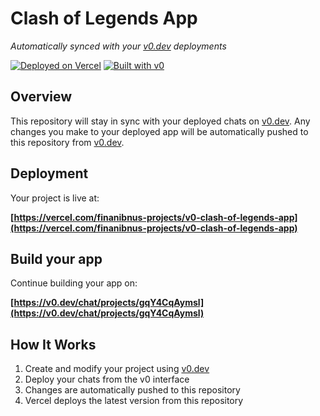 # Clash of Legends App

*Automatically synced with your [v0.dev](https://v0.dev) deployments*

[![Deployed on Vercel](https://img.shields.io/badge/Deployed%20on-Vercel-black?style=for-the-badge&logo=vercel)](https://vercel.com/finanibnus-projects/v0-clash-of-legends-app)
[![Built with v0](https://img.shields.io/badge/Built%20with-v0.dev-black?style=for-the-badge)](https://v0.dev/chat/projects/gqY4CqAymsl)

## Overview

This repository will stay in sync with your deployed chats on [v0.dev](https://v0.dev).
Any changes you make to your deployed app will be automatically pushed to this repository from [v0.dev](https://v0.dev).

## Deployment

Your project is live at:

**[https://vercel.com/finanibnus-projects/v0-clash-of-legends-app](https://vercel.com/finanibnus-projects/v0-clash-of-legends-app)**

## Build your app

Continue building your app on:

**[https://v0.dev/chat/projects/gqY4CqAymsl](https://v0.dev/chat/projects/gqY4CqAymsl)**

## How It Works

1. Create and modify your project using [v0.dev](https://v0.dev)
2. Deploy your chats from the v0 interface
3. Changes are automatically pushed to this repository
4. Vercel deploys the latest version from this repository